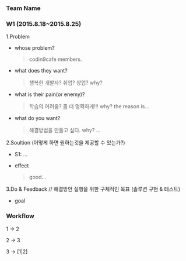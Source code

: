 ### Team Name

### W1 (2015.8.18~2015.8.25)

1.Problem

  - whose problem?

    > codin9cafe members.
    
  - what does they want?

    > 행복한 개발자? 취업? 창업?
    > why? 

  - what is their pain(or enemy)?
   
    > 학습의 어려움? 좀 더 명확하게!!!
    > why?
      > the reason is...
  
  - what do you want? 

    > 해결방법을 만들고 싶다.
    > why?
      > ...
    
  
2.Soultion (어떻게 하면 원하는것을 제공할 수 있는가?)

  - S1: ...
  
  - effect
    > good...

3.Do & Feedback // 해결방안 실행을 위한 구체적인 목표 (솔루션 구현 & 테스트)

  - goal
  
    >


### Workflow

1 -> 2

2 -> 3

3 -> [1|2]
